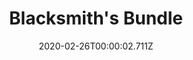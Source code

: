 ---
templateKey: blog-post
featuredpost: false
date: 2020-02-26T00:00:02.711Z
featuredimage: /img/Blacksmith's_Bundle.png
title: Blacksmith's Bundle
description: Boiler Room
reward: Furnace (1)
tags:
  - Copper Bar
  - Iron Bar
  - Gold Bar
  - bundles
  - Boiler Room
---